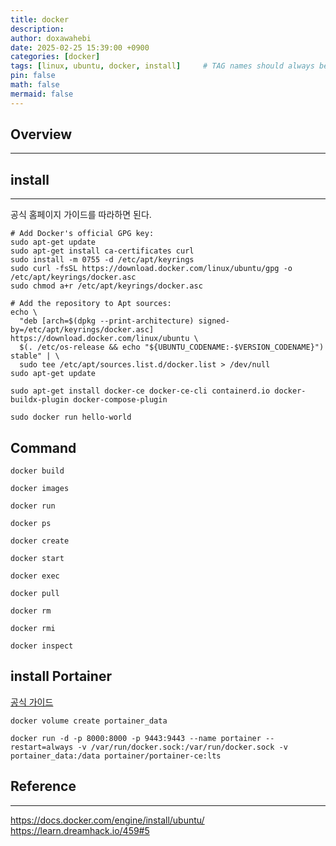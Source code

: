 ```yaml
---
title: docker
description: 
author: doxawahebi
date: 2025-02-25 15:39:00 +0900
categories: [docker]
tags: [linux, ubuntu, docker, install]     # TAG names should always be lowercase
pin: false
math: false
mermaid: false
---
```


## Overview
---

## install
---
공식 홈페이지 가이드를 따라하면 된다.

```shell
# Add Docker's official GPG key:
sudo apt-get update
sudo apt-get install ca-certificates curl
sudo install -m 0755 -d /etc/apt/keyrings
sudo curl -fsSL https://download.docker.com/linux/ubuntu/gpg -o /etc/apt/keyrings/docker.asc
sudo chmod a+r /etc/apt/keyrings/docker.asc

# Add the repository to Apt sources:
echo \
  "deb [arch=$(dpkg --print-architecture) signed-by=/etc/apt/keyrings/docker.asc] https://download.docker.com/linux/ubuntu \
  $(. /etc/os-release && echo "${UBUNTU_CODENAME:-$VERSION_CODENAME}") stable" | \
  sudo tee /etc/apt/sources.list.d/docker.list > /dev/null
sudo apt-get update
```

```shell
sudo apt-get install docker-ce docker-ce-cli containerd.io docker-buildx-plugin docker-compose-plugin
```

```shell
sudo docker run hello-world
```

## Command

```shell
docker build
```

```shell
docker images
```

```shell
docker run
```

```shell
docker ps
```

```shell
docker create
```

```shell
docker start
```

```shell
docker exec
```

```shell
docker pull
```

```shell
docker rm
```

```shell
docker rmi 
```

```shell
docker inspect
```

## install Portainer
[공식 가이드](https://docs.portainer.io/start/install-ce/server/docker/linux)

```shell
docker volume create portainer_data
```

```shell
docker run -d -p 8000:8000 -p 9443:9443 --name portainer --restart=always -v /var/run/docker.sock:/var/run/docker.sock -v portainer_data:/data portainer/portainer-ce:lts
```

## Reference
---
https://docs.docker.com/engine/install/ubuntu/
https://learn.dreamhack.io/459#5